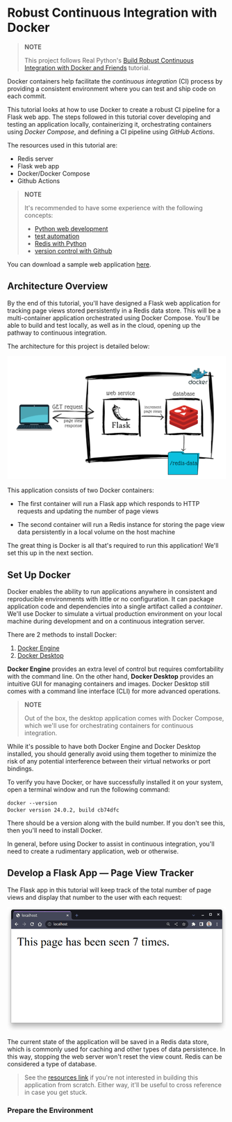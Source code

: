 # Robust Continuous Integration with Docker

> **NOTE**
>
> This project follows Real Python's [Build Robust Continuous Integration with Docker and Friends][dockerizing-flask-ci] tutorial.

Docker containers help facilitate the _continuous integration_ (CI) process by providing a consistent environment where you can test and ship code on each commit.

This tutorial looks at how to use Docker to create a robust CI pipeline for a Flask web app. The steps followed in this tutorial cover developing and testing an application locally, containerizing it, orchestrating containers using _Docker Compose_, and defining a CI pipeline using _GitHub Actions_.

The resources used in this tutorial are:

- Redis server
- Flask web app
- Docker/Docker Compose
- Github Actions

> **NOTE**
>
> It's recommended to have some experience with the following concepts:
>
> - [Python web development][web-development]
> - [test automation][test-automation]
> - [Redis with Python][python-redis]
> - [version control with Github][github]

You can download a sample web application [here][flask-app-resources].

## Architecture Overview

By the end of this tutorial, you'll have designed a Flask web application for tracking page views stored persistently in a Redis data store. This will be a multi-container application orchestrated using Docker Compose. You'll be able to build and test locally, as well as in the cloud, opening up the pathway to continuous integration.

The architecture for this project is detailed below:

![Architecture Overview](./images/docker-flask-ci-architecture.png)

This application consists of two Docker containers:

- The first container will run a Flask app which responds to HTTP requests and updating the number of page views

- The second container will run a Redis instance for storing the page view data persistently in a local volume on the host machine

The great thing is Docker is all that's required to run this application! We'll set this up in the next section.

## Set Up Docker

Docker enables the ability to run applications anywhere in consistent and reproducible environments with little or no configuration. It can package application code and dependencies into a single artifact called a _container_. We'll use Docker to simulate a virtual production environment on your local machine during development and on a continuous integration server.

There are 2 methods to install Docker:

1. [Docker Engine][docker-engine]
2. [Docker Desktop][docker-desktop]

**Docker Engine** provides an extra level of control but requires comfortability with the command line. On the other hand, **Docker Desktop** provides an intuitive GUI for managing containers and images. Docker Desktop still comes with a command line interface (CLI) for more advanced operations.

> **NOTE**
>
> Out of the box, the desktop application comes with Docker Compose, which we'll use for orchestrating containers for continuous integration.

While it's possible to have both Docker Engine and Docker Desktop installed, you should generally avoid using them together to minimize the risk of any potential interference between their virtual networks or port bindings.

To verify you have Docker, or have successfully installed it on your system, open a terminal window and run the following command:

```shell
docker --version
Docker version 24.0.2, build cb74dfc
```

There should be a version along with the build number. If you don't see this, then you'll need to install Docker.

In general, before using Docker to assist in continuous integration, you'll need to create a rudimentary application, web or otherwise.

## Develop a Flask App &mdash; Page View Tracker

The Flask app in this tutorial will keep track of the total number of page views and display that number to the user with each request:

![Page View Tracker](./images/screenshot-browser.png)

The current state of the application will be saved in a Redis data store, which is commonly used for caching and other types of data persistence. In this way, stopping the web server won't reset the view count. Redis can be considered a type of database.

> See the [resources link][flask-app-resources] if you're not interested in building this application from scratch. Either way, it'll be useful to cross reference in case you get stuck.

### Prepare the Environment

[dockerizing-flask-ci]: https://realpython.com/docker-continuous-integration/

[web-development]: https://realpython.com/learning-paths/become-python-web-developer/
[test-automation]: https://realpython.com/learning-paths/test-your-python-apps/
[python-redis]: https://realpython.com/python-redis/
[github]: https://realpython.com/python-git-github-intro/

[flask-app-resources]: https://realpython.com/bonus/docker-continuous-integration-code/

[docker-engine]: https://docs.docker.com/engine/
[docker-desktop]: https://docs.docker.com/desktop/
